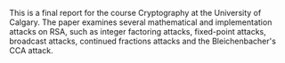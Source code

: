 This is a final report for the course Cryptography at the University of Calgary.
The paper examines several mathematical and implementation attacks on RSA, such as integer factoring attacks, fixed-point attacks, broadcast attacks, continued fractions attacks and the Bleichenbacher's CCA attack.
